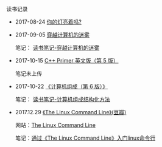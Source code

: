 读书记录

- 2017-08-24 [你的灯亮着吗?](https://book.douban.com/subject/1135754/)


- 2017-09-05 [穿越计算机的迷雾](https://book.douban.com/subject/5432475/)

  笔记： [读书笔记-穿越计算机的迷雾](http://blog.csdn.net/shanchuan2012/article/details/77853904)

- 2017-10-15 [C++ Primer 英文版（第 5 版）](https://book.douban.com/subject/24089577/)

  笔记未上传

- 2017-10-22 [ 《计算机组成（第 6 版）》](https://book.douban.com/subject/25982323/)

  笔记： [读书笔记-计算机组成结构化方法](http://blog.csdn.net/shanchuan2012/article/details/78310436)

- 2017.12.29 [ 《The Linux Command Line》(豆瓣)](https://book.douban.com/subject/6806862/)

  网站：[The Linux Command Line](http://linuxcommand.org/tlcl.php) 

  笔记：[通过《The Linux Command Line》入门linux命令行](http://shanchuantian.com/2017/12/29/2017_12_29_the_linux_command_line_note/)

